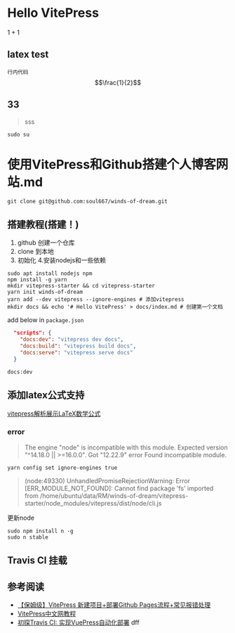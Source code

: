 # Hello VitePress
$1+1$

## latex test
`行内代码`
$$\frac{1}{2}$$

## 33
> sss
```shell
sudo su
```

# 使用VitePress和Github搭建个人博客网站.md

```shell
git clone git@github.com:soul667/winds-of-dream.git
```

## 搭建教程(搭建！)
1. github 创建一个仓库
2. clone 到本地
3. 初始化 
4.安装nodejs和一些依赖
```shell
sudo apt install nodejs npm
npm install -g yarn
mkdir vitepress-starter && cd vitepress-starter
yarn init winds-of-dream
yarn add --dev vitepress --ignore-engines # 添加vitepress
mkdir docs && echo '# Hello VitePress' > docs/index.md # 创建第一个文档
```
add below in `package.json`
```json
  "scripts": {
    "docs:dev": "vitepress dev docs",
    "docs:build": "vitepress build docs",
    "docs:serve": "vitepress serve docs"
  }

```
```shell
docs:dev
```
## 添加latex公式支持
[vitepress解析展示LaTeX数学公式](https://blog.csdn.net/woaidouya123/article/details/127275642)
### error

> The engine "node" is incompatible with this module. Expected version "^14.18.0 || >=16.0.0". Got "12.22.9"
error Found incompatible module.

```shell
yarn config set ignore-engines true
```

> (node:49330) UnhandledPromiseRejectionWarning: Error [ERR_MODULE_NOT_FOUND]: Cannot find package 'fs' imported from /home/ubuntu/data/RM/winds-of-dream/vitepress-starter/node_modules/vitepress/dist/node/cli.js

更新node
```shell
sudo npm install n -g
sudo n stable
```
## Travis CI 挂载
## 参考阅读
+ [【保姆级】VitePress 新建项目+部署Github Pages流程+常见报错处理](https://zhuanlan.zhihu.com/p/562139569)
+ [VitePress中文网教程](https://vitejs.cn/vitepress/guide/deploy.html#%E6%9E%84%E5%BB%BA%E6%96%87%E6%A1%A3)
+ [初探Travis CI: 实现VuePress自动化部署](https://www.olumel.top/docs/front-end-engineering/travis-ci-for-vuepress/)
dff